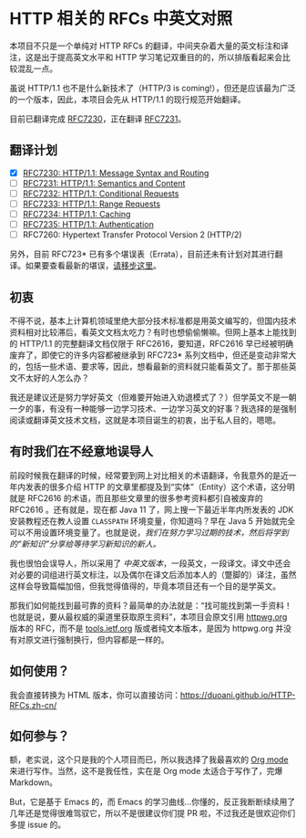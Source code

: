 # HTTP 相关的 RFCs 中英文对照

本项目不只是一个单纯对 HTTP RFCs 的翻译，中间夹杂着大量的英文标注和译注，这是出于提高英文水平和 HTTP 学习笔记双重目的的，所以排版看起来会比较混乱一点。

虽说 HTTP/1.1 也不是什么新技术了（HTTP/3 is coming!），但还是应该最为广泛的一个版本，因此，本项目会先从 HTTP/1.1 的现行规范开始翻译。

目前已翻译完成 [RFC7230](https://duoani.github.io/HTTP-RFCs.zh-cn/RFC7230.html)，正在翻译 [RFC7231](https://duoani.github.io/HTTP-RFCs.zh-cn/RFC7231.html)。

## 翻译计划

- [x] [RFC7230: HTTP/1.1: Message Syntax and Routing](https://duoani.github.io/HTTP-RFCs.zh-cn/RFC7230.html)
- [ ] [RFC7231: HTTP/1.1: Semantics and Content](https://duoani.github.io/HTTP-RFCs.zh-cn/RFC7231.html)
- [ ] [RFC7232: HTTP/1.1: Conditional Requests](https://duoani.github.io/HTTP-RFCs.zh-cn/RFC7232.html)
- [ ] [RFC7233: HTTP/1.1: Range Requests](https://duoani.github.io/HTTP-RFCs.zh-cn/RFC7233.html)
- [ ] [RFC7234: HTTP/1.1: Caching](https://duoani.github.io/HTTP-RFCs.zh-cn/RFC7234.html)
- [ ] [RFC7235: HTTP/1.1: Authentication](https://duoani.github.io/HTTP-RFCs.zh-cn/RFC7235.html)
- [ ] RFC7260: Hypertext Transfer Protocol Version 2 (HTTP/2)

另外，目前 RFC723* 已有多个堪误表（Errata），目前还未有计划对其进行翻译。如果要查看最新的堪误，[请移步这里](https://datatracker.ietf.org/wg/httpbis/documents/)。

## 初衷

不得不说，基本上计算机领域里绝大部分技术标准都是用英文编写的，但国内技术资料相对比较滞后，看英文文档太吃力？有时也想偷偷懒嘛。但网上基本上能找到的 HTTP/1.1 的完整翻译文档仅限于 RFC2616，要知道，RFC2616 早已经被明确废弃了，即使它的许多内容都被继承到 RFC723* 系列文档中，但还是变动非常大的，包括一些术语、要求等，因此，想看最新的资料就只能看英文了。那于那些英文不太好的人怎么办？

我还是建议还是努力学好英文（但难要开始进入劝退模式了？）但学英文不是一朝一夕的事，有没有一种能够一边学习技术、一边学习英文的好事？我选择的是强制阅读或翻译英文技术文档，这就是本项目诞生的初衷，出于私人目的，嗯嗯。

## 有时我们在不经意地误导人

前段时候我在翻译的时候，经常要到网上对比相关的术语翻译，令我意外的是近一年内发表的很多介绍 HTTP 的文章里都提及到“实体”（Entity）这个术语，这分明就是 RFC2616 的术语，而且那些文章里的很多参考资料都引自被废弃的 RFC2616 。还有就是，现在都 Java 11 了，网上搜一下最近半年内所发表的 JDK 安装教程还在教人设置 `CLASSPATH` 环境变量，你知道吗？早在 Java 5 开始就完全可以不用设置环境变量了。也就是说，*我们在努力学习过期的技术，然后将学到的“新知识”分享给等待学习新知识的新人。*

我也很怕会误导人，所以采用了 *中英文版本*，一段英文，一段译文。译文中还会对必要的词组进行英文标注，以及偶尔在译文后添加本人的（蹩脚的）译注，虽然这样会导致篇幅加倍，但我觉得值得的，毕竟本项目还有一个目的是学英文。

那我们如何能找到最可靠的资料？最简单的办法就是：“找可能找到第一手资料！也就是说，要从最权威的渠道里获取原生资料”，本项目会原文引用 [httpwg.org](https://httpwg.org/specs/) 版本的 RFC，而不是 [tools.ietf.org](https://tools.ietf.org/) 版或者纯文本版本，是因为 httpwg.org 并没有对原文进行强制换行，但内容都是一样的。

## 如何使用？

我会直接转换为 HTML 版本，你可以直接访问：<https://duoani.github.io/HTTP-RFCs.zh-cn/>

## 如何参与？
额，老实说，这个只是我的个人项目而已，所以我选择了我最喜欢的 [Org mode](https://orgmode.org/) 来进行写作。当然，这不是我任性，实在是 Org mode 太适合于写作了，完爆 Markdown。

But，它是基于 Emacs 的，而 Emacs 的学习曲线...你懂的，反正我断断续续用了几年还是觉得很难驾驭它，所以不是很建议你们提 PR 啦，不过我还是很欢迎你们多提 issue 的。

